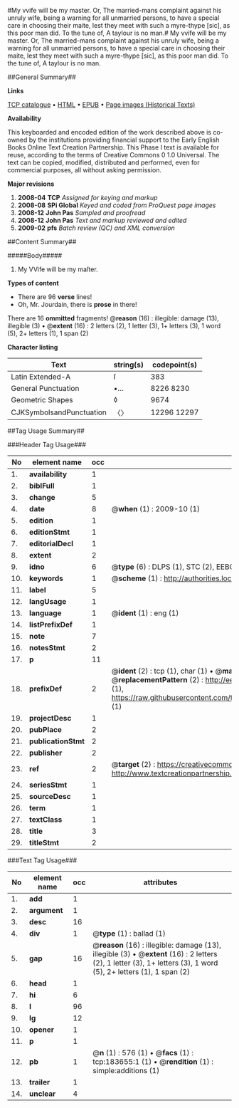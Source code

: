 #My vvife will be my master. Or, The married-mans complaint against his unruly wife, being a warning for all unmarried persons, to have a special care in choosing their maite, lest they meet with such a myre-thype [sic], as this poor man did. To the tune of, A taylour is no man.#
My vvife will be my master. Or, The married-mans complaint against his unruly wife, being a warning for all unmarried persons, to have a special care in choosing their maite, lest they meet with such a myre-thype [sic], as this poor man did. To the tune of, A taylour is no man.

##General Summary##

**Links**

[TCP catalogue](http://www.ota.ox.ac.uk/tcp/)  • 
[HTML](http://tei.it.ox.ac.uk/tcp/Texts-HTML/free/B04/B04446.html)  • 
[EPUB](http://tei.it.ox.ac.uk/tcp/Texts-EPUB/free/B04/B04446.epub) • 
[Page images (Historical Texts)](https://data.historicaltexts.jisc.ac.uk/view?pubId=eebo-99887982e&pageId=eebo-99887982e-183655-1)

**Availability**

This keyboarded and encoded edition of the
	       work described above is co-owned by the institutions
	       providing financial support to the Early English Books
	       Online Text Creation Partnership. This Phase I text is
	       available for reuse, according to the terms of Creative
	       Commons 0 1.0 Universal. The text can be copied,
	       modified, distributed and performed, even for
	       commercial purposes, all without asking permission.

**Major revisions**

1. __2008-04__ __TCP__ *Assigned for keying and markup*
1. __2008-08__ __SPi Global__ *Keyed and coded from ProQuest page images*
1. __2008-12__ __John Pas__ *Sampled and proofread*
1. __2008-12__ __John Pas__ *Text and markup reviewed and edited*
1. __2009-02__ __pfs__ *Batch review (QC) and XML conversion*

##Content Summary##

#####Body#####

1. My VVife will be my maſter.

**Types of content**

  * There are 96 **verse** lines!
  * Oh, Mr. Jourdain, there is **prose** in there!

There are 16 **ommitted** fragments! 
 @__reason__ (16) : illegible: damage (13), illegible (3)  •  @__extent__ (16) : 2 letters (2), 1 letter (3), 1+ letters (3), 1 word (5), 2+ letters (1), 1 span (2)

**Character listing**


|Text|string(s)|codepoint(s)|
|---|---|---|
|Latin Extended-A|ſ|383|
|General Punctuation|•…|8226 8230|
|Geometric Shapes|◊|9674|
|CJKSymbolsandPunctuation|〈〉|12296 12297|

##Tag Usage Summary##

###Header Tag Usage###

|No|element name|occ|attributes|
|---|---|---|---|
|1.|__availability__|1||
|2.|__biblFull__|1||
|3.|__change__|5||
|4.|__date__|8| @__when__ (1) : 2009-10 (1)|
|5.|__edition__|1||
|6.|__editionStmt__|1||
|7.|__editorialDecl__|1||
|8.|__extent__|2||
|9.|__idno__|6| @__type__ (6) : DLPS (1), STC (2), EEBO-CITATION (1), PROQUEST (1), VID (1)|
|10.|__keywords__|1| @__scheme__ (1) : http://authorities.loc.gov/ (1)|
|11.|__label__|5||
|12.|__langUsage__|1||
|13.|__language__|1| @__ident__ (1) : eng (1)|
|14.|__listPrefixDef__|1||
|15.|__note__|7||
|16.|__notesStmt__|2||
|17.|__p__|11||
|18.|__prefixDef__|2| @__ident__ (2) : tcp (1), char (1)  •  @__matchPattern__ (2) : ([0-9\-]+):([0-9IVX]+) (1), (.+) (1)  •  @__replacementPattern__ (2) : http://eebo.chadwyck.com/downloadtiff?vid=$1&page=$2 (1), https://raw.githubusercontent.com/textcreationpartnership/Texts/master/tcpchars.xml#$1 (1)|
|19.|__projectDesc__|1||
|20.|__pubPlace__|2||
|21.|__publicationStmt__|2||
|22.|__publisher__|2||
|23.|__ref__|2| @__target__ (2) : https://creativecommons.org/publicdomain/zero/1.0/ (1), http://www.textcreationpartnership.org/docs/. (1)|
|24.|__seriesStmt__|1||
|25.|__sourceDesc__|1||
|26.|__term__|1||
|27.|__textClass__|1||
|28.|__title__|3||
|29.|__titleStmt__|2||


###Text Tag Usage###

|No|element name|occ|attributes|
|---|---|---|---|
|1.|__add__|1||
|2.|__argument__|1||
|3.|__desc__|16||
|4.|__div__|1| @__type__ (1) : ballad (1)|
|5.|__gap__|16| @__reason__ (16) : illegible: damage (13), illegible (3)  •  @__extent__ (16) : 2 letters (2), 1 letter (3), 1+ letters (3), 1 word (5), 2+ letters (1), 1 span (2)|
|6.|__head__|1||
|7.|__hi__|6||
|8.|__l__|96||
|9.|__lg__|12||
|10.|__opener__|1||
|11.|__p__|1||
|12.|__pb__|1| @__n__ (1) : 576 (1)  •  @__facs__ (1) : tcp:183655:1 (1)  •  @__rendition__ (1) : simple:additions (1)|
|13.|__trailer__|1||
|14.|__unclear__|4||
